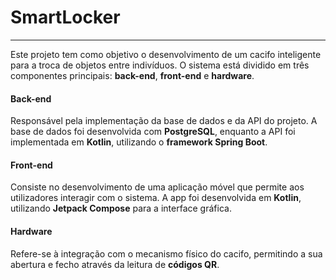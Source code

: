 # SmartLocker
---

Este projeto tem como objetivo o desenvolvimento de um cacifo inteligente para a troca de objetos entre indivíduos.
O sistema está dividido em três componentes principais: **back-end**, **front-end** e **hardware**.

#### Back-end

Responsável pela implementação da base de dados e da API do projeto.
A base de dados foi desenvolvida com **PostgreSQL**, enquanto a API foi implementada em **Kotlin**, utilizando o **framework Spring Boot**.

#### Front-end

Consiste no desenvolvimento de uma aplicação móvel que permite aos utilizadores interagir com o sistema.
A app foi desenvolvida em **Kotlin**, utilizando **Jetpack Compose** para a interface gráfica.

#### Hardware

Refere-se à integração com o mecanismo físico do cacifo, permitindo a sua abertura e fecho através da leitura de **códigos QR**.

